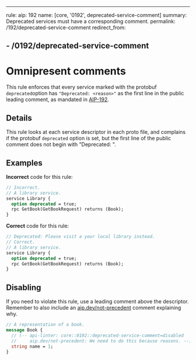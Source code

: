 --------------------------------------------------------------------------------

rule: aip: 192 name: [core, '0192', deprecated-service-comment] summary:
Deprecated services must have a corresponding comment. permalink:
/192/deprecated-service-comment redirect_from:

## - /0192/deprecated-service-comment

# Omnipresent comments

This rule enforces that every service marked with the protobuf
`deprecated`option has `"Deprecated: <reason>"` as the first line in the public
leading comment, as mandated in [AIP-192][].

## Details

This rule looks at each service descriptor in each proto file, and complains if
the protobuf `deprecated` option is set, but the first line of the public
comment does not begin with "Deprecated: ".

## Examples

**Incorrect** code for this rule:

```proto
// Incorrect.
// A library service.
service Library {
  option deprecated = true;
  rpc GetBook(GetBookRequest) returns (Book);
}
```

**Correct** code for this rule:

```proto
// Deprecated: Please visit a your local library instead.
// Correct.
// A library service.
service Library {
  option deprecated = true;
  rpc GetBook(GetBookRequest) returns (Book);
}
```

## Disabling

If you need to violate this rule, use a leading comment above the descriptor.
Remember to also include an [aip.dev/not-precedent][] comment explaining why.

```proto
// A representation of a book.
message Book {
  // (-- api-linter: core::0192::deprecated-service-comment=disabled
  //     aip.dev/not-precedent: We need to do this because reasons. --)
  string name = 1;
}
```

[aip-192]: https://aip.dev/192
[aip.dev/not-precedent]: https://aip.dev/not-precedent
